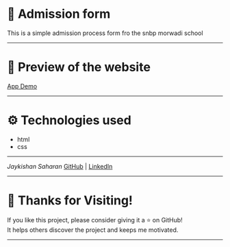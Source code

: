 # 📝 Admission form
This is a simple admission process form fro the snbp morwadi school

---
# 📸 Preview of the website
[App Demo](https://jaykishan1saharan.github.io/admission_form.github.io/)

---
# ⚙ Technologies used
- html
- css

---
*Jaykishan Saharan*
[GitHub](https://github.com/jaykishan1saharan) | [LinkedIn](www.linkedin.com/in/jaikishan-saharan-a67485327)

---
# 🙌 Thanks for Visiting!
If you like this project, please consider giving it a ⭐ on GitHub!  
It helps others discover the project and keeps me motivated.

---
